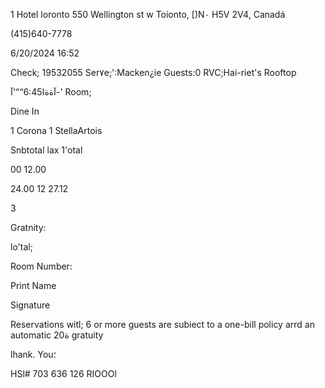 1 Hotel loronto
550 Wellington st w
Toionto, [)N٠ H5V 2V4, Canadá

(415)640-7778

6/20/2024 16:52

Check; 19532055
Ser٧e;':Macken¿ie
Guests:0
RVC;Hai-riet's Rooftop

آةةا6:45““'آ-'
Room;

Dine In

1 Corona
1 StellaArtois

Snbtotal
lax
1'otal

00
12.00

24.00
12
27.12

3

Gratnity:

lo'tal;

Room Number:

Print Name

Signature

Reservations witl; 6 or more
guests are subiect to a
one-bill policy arrd an automatic
20ة gratuity

lhank. You؛

HSl# 703 636 126 RIOOOl

